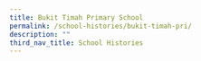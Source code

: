 ```yaml
---
title: Bukit Timah Primary School
permalink: /school-histories/bukit-timah-pri/
description: ""
third_nav_title: School Histories
---
```

